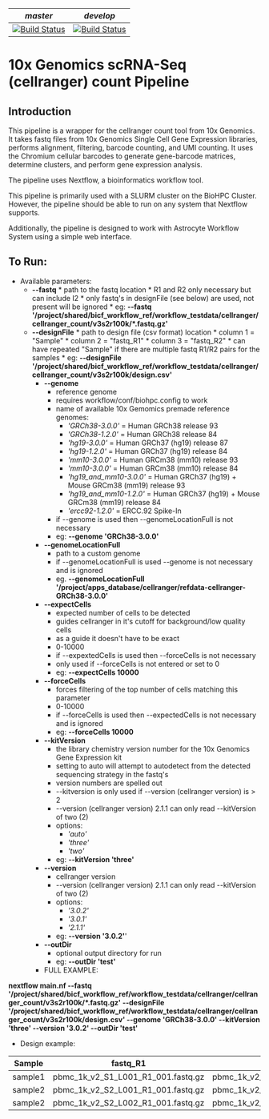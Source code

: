 |*master*|*develop*|
|:-:|:-:|
|[![Build Status](https://git.biohpc.swmed.edu/BICF/Astrocyte/cellranger_count/badges/master/build.svg)](https://git.biohpc.swmed.edu/BICF/Astrocyte/cellranger_count/commits/master)|[![Build Status](https://git.biohpc.swmed.edu/BICF/Astrocyte/cellranger_count/badges/develop/build.svg)](https://git.biohpc.swmed.edu/BICF/Astrocyte/cellranger_count/commits/develop)|

10x Genomics scRNA-Seq (cellranger) count Pipeline
==================================================

Introduction
------------

This pipeline is a wrapper for the cellranger count tool from 10x Genomics. It takes fastq files from 10x Genomics Single Cell Gene Expression libraries, performs alignment, filtering, barcode counting, and UMI counting. It uses the Chromium cellular barcodes to generate gene-barcode matrices, determine clusters, and perform gene expression analysis.

The pipeline uses Nextflow, a bioinformatics workflow tool.

This pipeline is primarily used with a SLURM cluster on the BioHPC Cluster. However, the pipeline should be able to run on any system that Nextflow supports.

Additionally, the pipeline is designed to work with Astrocyte Workflow System using a simple web interface.

To Run:
-------

* Available parameters:
  * **--fastq**
        * path to the fastq location
        * R1 and R2 only necessary but can include I2
        * only fastq's in designFile (see below) are used, not present will be ignored
        * eg: **--fastq '/project/shared/bicf_workflow_ref/workflow_testdata/cellranger/cellranger_count/v3s2r100k/\*.fastq.gz'**
  * **--designFile**
        * path to design file (csv format) location
        * column 1 = "Sample"
        * column 2 = "fastq_R1"
        * column 3 = "fastq_R2"
        * can have repeated "Sample" if there are multiple fastq R1/R2 pairs for the samples
        * eg: **--designFile '/project/shared/bicf_workflow_ref/workflow_testdata/cellranger/cellranger_count/v3s2r100k/design.csv'**
    * **--genome**
        * reference genome
        * requires workflow/conf/biohpc.config to work
        * name of available 10x Gemomics premade reference genomes:
            * *'GRCh38-3.0.0'* = Human GRCh38 release 93
            * *'GRCh38-1.2.0'* = Human GRCh38 release 84
            * *'hg19-3.0.0'* = Human GRCh37 (hg19) release 87
            * *'hg19-1.2.0'* = Human GRCh37 (hg19) release 84
            * *'mm10-3.0.0'* = Human GRCm38 (mm10) release 93
            * *'mm10-3.0.0'* = Human GRCm38 (mm10) release 84
            * *'hg19_and_mm10-3.0.0'* = Human GRCh37 (hg19) + Mouse GRCm38 (mm19) release 93
            * *'hg19_and_mm10-1.2.0'* = Human GRCh37 (hg19) + Mouse GRCm38 (mm19) release 84
            * *'ercc92-1.2.0'* = ERCC.92 Spike-In
        * if --genome is used then --genomeLocationFull is not necessary
        * eg: **--genome 'GRCh38-3.0.0'**
    * **--genomeLocationFull**
        * path to a custom genome
        * if --genomeLocationFull is used --genome is not necessary and is ignored
        * eg. **--genomeLocationFull '/project/apps_database/cellranger/refdata-cellranger-GRCh38-3.0.0'**
    * **--expectCells**
        * expected number of cells to be detected
        * guides cellranger in it's cutoff for background/low quality cells
        * as a guide it doesn't have to be exact
        * 0-10000
        * if --expextedCells is used then --forceCells is not necessary
        * only used if --forceCells is not entered or set to 0
        * eg: **--expectCells 10000**
    * **--forceCells**
        * forces filtering of the top number of cells matching this parameter
        * 0-10000
        * if --forceCells is used then --expectedCells is not necessary and is ignored
        * eg: **--forceCells 10000**
    * **--kitVersion**
        * the library chemistry version number for the 10x Genomics Gene Expression kit
        * setting to auto will attempt to autodetect from the detected sequencing strategy in the fastq's
        * version numbers are spelled out
        * --kitversion is only used if --version (cellranger version) is > 2
        * --version (cellranger version) 2.1.1 can only read --kitVersion of two (2)
        * options:
            * *'auto'*
            * *'three'*
            * *'two'*
        * eg: **--kitVersion 'three'**
    * **--version**
        * cellranger version
        * --version (cellranger version) 2.1.1 can only read --kitVersion of two (2)
        * options:
            * *'3.0.2'*
            * *'3.0.1'*
            * *'2.1.1'*
        * eg: **--version '3.0.2'**'
    * **--outDir**
        * optional output directory for run
        * eg: **--outDir 'test'**
    * FULL EXAMPLE:

**nextflow main.nf --fastq '/project/shared/bicf_workflow_ref/workflow_testdata/cellranger/cellranger_count/v3s2r100k/\*.fastq.gz' --designFile '/project/shared/bicf_workflow_ref/workflow_testdata/cellranger/cellranger_count/v3s2r100k/design.csv' --genome 'GRCh38-3.0.0' --kitVersion 'three' --version '3.0.2' --outDir 'test'**

* Design example:

| Sample  | fastq_R1                           | fastq_R2                           |
|---------|------------------------------------|------------------------------------|
| sample1 | pbmc_1k_v2_S1_L001_R1_001.fastq.gz | pbmc_1k_v2_S1_L001_R2_001.fastq.gz |
| sample2 | pbmc_1k_v2_S2_L001_R1_001.fastq.gz | pbmc_1k_v2_S2_L001_R2_001.fastq.gz |
| sample2 | pbmc_1k_v2_S2_L002_R1_001.fastq.gz | pbmc_1k_v2_S2_L002_R2_001.fastq.gz |
